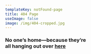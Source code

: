 ```yaml
---
templateKey: notFound-page
title: 404 Page
useImage: false
image: /img/404-cropped.jpg
---
```


### No one’s home—because they’re <br /> all hanging out over [here](/)
